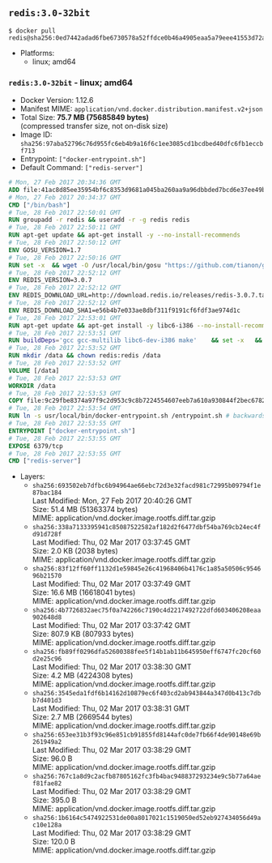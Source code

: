 ## `redis:3.0-32bit`

```console
$ docker pull redis@sha256:0ed7442adad6fbe6730578a52ffdce0b46a4905eaa5a79eee41553d72a04ac70
```

-	Platforms:
	-	linux; amd64

### `redis:3.0-32bit` - linux; amd64

-	Docker Version: 1.12.6
-	Manifest MIME: `application/vnd.docker.distribution.manifest.v2+json`
-	Total Size: **75.7 MB (75685849 bytes)**  
	(compressed transfer size, not on-disk size)
-	Image ID: `sha256:97aba52796c76d955fc6eb4b9a16f6c1ee3085cd1bcdbed40dfc6fb1eccbf713`
-	Entrypoint: `["docker-entrypoint.sh"]`
-	Default Command: `["redis-server"]`

```dockerfile
# Mon, 27 Feb 2017 20:34:36 GMT
ADD file:41ac8d85ee35954bf6c8353d9681a045ba260aa9a96dbbded7bcd6e37ee49bea in / 
# Mon, 27 Feb 2017 20:34:37 GMT
CMD ["/bin/bash"]
# Tue, 28 Feb 2017 22:50:01 GMT
RUN groupadd -r redis && useradd -r -g redis redis
# Tue, 28 Feb 2017 22:50:11 GMT
RUN apt-get update && apt-get install -y --no-install-recommends 		ca-certificates 		wget 	&& rm -rf /var/lib/apt/lists/*
# Tue, 28 Feb 2017 22:50:12 GMT
ENV GOSU_VERSION=1.7
# Tue, 28 Feb 2017 22:50:16 GMT
RUN set -x 	&& wget -O /usr/local/bin/gosu "https://github.com/tianon/gosu/releases/download/$GOSU_VERSION/gosu-$(dpkg --print-architecture)" 	&& wget -O /usr/local/bin/gosu.asc "https://github.com/tianon/gosu/releases/download/$GOSU_VERSION/gosu-$(dpkg --print-architecture).asc" 	&& export GNUPGHOME="$(mktemp -d)" 	&& gpg --keyserver ha.pool.sks-keyservers.net --recv-keys B42F6819007F00F88E364FD4036A9C25BF357DD4 	&& gpg --batch --verify /usr/local/bin/gosu.asc /usr/local/bin/gosu 	&& rm -r "$GNUPGHOME" /usr/local/bin/gosu.asc 	&& chmod +x /usr/local/bin/gosu 	&& gosu nobody true
# Tue, 28 Feb 2017 22:52:12 GMT
ENV REDIS_VERSION=3.0.7
# Tue, 28 Feb 2017 22:52:12 GMT
ENV REDIS_DOWNLOAD_URL=http://download.redis.io/releases/redis-3.0.7.tar.gz
# Tue, 28 Feb 2017 22:52:12 GMT
ENV REDIS_DOWNLOAD_SHA1=e56b4b7e033ae8dbf311f9191cf6fdf3ae974d1c
# Tue, 28 Feb 2017 22:53:01 GMT
RUN apt-get update && apt-get install -y libc6-i386 --no-install-recommends && rm -rf /var/lib/apt/lists/*
# Tue, 28 Feb 2017 22:53:51 GMT
RUN buildDeps='gcc gcc-multilib libc6-dev-i386 make' 	&& set -x 	&& apt-get update && apt-get install -y $buildDeps --no-install-recommends 	&& rm -rf /var/lib/apt/lists/* 	&& wget -O redis.tar.gz "$REDIS_DOWNLOAD_URL" 	&& echo "$REDIS_DOWNLOAD_SHA1 *redis.tar.gz" | sha1sum -c - 	&& mkdir -p /usr/src/redis 	&& tar -xzf redis.tar.gz -C /usr/src/redis --strip-components=1 	&& rm redis.tar.gz 	&& make -C /usr/src/redis 32bit 	&& make -C /usr/src/redis install 	&& rm -r /usr/src/redis 	&& apt-get purge -y --auto-remove $buildDeps
# Tue, 28 Feb 2017 22:53:52 GMT
RUN mkdir /data && chown redis:redis /data
# Tue, 28 Feb 2017 22:53:52 GMT
VOLUME [/data]
# Tue, 28 Feb 2017 22:53:53 GMT
WORKDIR /data
# Tue, 28 Feb 2017 22:53:53 GMT
COPY file:9c29fbe8374a97f9c2d953c9c8b7224554607eeb7a610a930844f2bec678265c in /usr/local/bin/ 
# Tue, 28 Feb 2017 22:53:54 GMT
RUN ln -s usr/local/bin/docker-entrypoint.sh /entrypoint.sh # backwards compat
# Tue, 28 Feb 2017 22:53:55 GMT
ENTRYPOINT ["docker-entrypoint.sh"]
# Tue, 28 Feb 2017 22:53:55 GMT
EXPOSE 6379/tcp
# Tue, 28 Feb 2017 22:53:55 GMT
CMD ["redis-server"]
```

-	Layers:
	-	`sha256:693502eb7dfbc6b94964ae66ebc72d3e32facd981c72995b09794f1e87bac184`  
		Last Modified: Mon, 27 Feb 2017 20:40:26 GMT  
		Size: 51.4 MB (51363374 bytes)  
		MIME: application/vnd.docker.image.rootfs.diff.tar.gzip
	-	`sha256:338a7133395941c85087522582af182d2f6477dbf54ba769cb24ec4fd91d728f`  
		Last Modified: Thu, 02 Mar 2017 03:37:45 GMT  
		Size: 2.0 KB (2038 bytes)  
		MIME: application/vnd.docker.image.rootfs.diff.tar.gzip
	-	`sha256:83f12ff60ff1132d1e59845e26c41968406b4176c1a85a50506c954696b21570`  
		Last Modified: Thu, 02 Mar 2017 03:37:49 GMT  
		Size: 16.6 MB (16618041 bytes)  
		MIME: application/vnd.docker.image.rootfs.diff.tar.gzip
	-	`sha256:4b7726832aec75f0a742266c7190c4d2217492722dfd603406208eaa902648d8`  
		Last Modified: Thu, 02 Mar 2017 03:37:42 GMT  
		Size: 807.9 KB (807933 bytes)  
		MIME: application/vnd.docker.image.rootfs.diff.tar.gzip
	-	`sha256:fb89ff0296dfa52600388fee5f14b1ab11b645950eff6747fc20cf60d2e25c96`  
		Last Modified: Thu, 02 Mar 2017 03:38:30 GMT  
		Size: 4.2 MB (4224308 bytes)  
		MIME: application/vnd.docker.image.rootfs.diff.tar.gzip
	-	`sha256:3545eda1fdf6b14162d10879ec6f403cd2ab943844a347d0b413c7dbb7d401d3`  
		Last Modified: Thu, 02 Mar 2017 03:38:31 GMT  
		Size: 2.7 MB (2669544 bytes)  
		MIME: application/vnd.docker.image.rootfs.diff.tar.gzip
	-	`sha256:653ee31b3f93c96e851cb91855fd8144afc0de7fb66f4de90148e69b261949a2`  
		Last Modified: Thu, 02 Mar 2017 03:38:29 GMT  
		Size: 96.0 B  
		MIME: application/vnd.docker.image.rootfs.diff.tar.gzip
	-	`sha256:767c1a8d9c2acfb87805162fc3fb4bac948837293234e9c5b77a64aef81fae82`  
		Last Modified: Thu, 02 Mar 2017 03:38:29 GMT  
		Size: 395.0 B  
		MIME: application/vnd.docker.image.rootfs.diff.tar.gzip
	-	`sha256:1b6164c5474922531de00a8017021c1519050ed52eb927434056d49ac10e128a`  
		Last Modified: Thu, 02 Mar 2017 03:38:29 GMT  
		Size: 120.0 B  
		MIME: application/vnd.docker.image.rootfs.diff.tar.gzip

